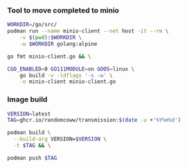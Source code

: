 ### Tool to move completed to minio

```bash
WORKDIR=/go/src/
podman run --name minio-client --net host -it --rm \
    -v $(pwd):$WORKDIR \
    -w $WORKDIR golang:alpine

go fmt minio-client.go && \

CGO_ENABLED=0 GO111MODULE=on GOOS=linux \
    go build -v -ldflags '-s -w' \
    -o minio-client minio-client.go
```

### Image build

```bash
VERSION=latest
TAG=ghcr.io/randomcoww/transmission:$(date -u +'%Y%m%d')

podman build \
  --build-arg VERSION=$VERSION \
  -t $TAG && \

podman push $TAG
```